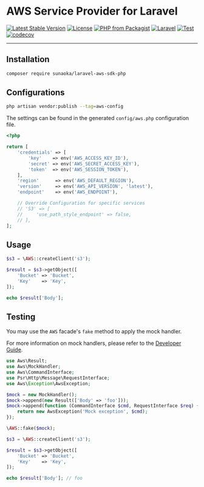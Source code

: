 # AWS Service Provider for Laravel

[![Latest Stable Version](https://poser.pugx.org/sunaoka/laravel-aws-sdk-php/v/stable)](https://packagist.org/packages/sunaoka/laravel-aws-sdk-php)
[![License](https://poser.pugx.org/sunaoka/laravel-aws-sdk-php/license)](https://packagist.org/packages/sunaoka/laravel-aws-sdk-php)
[![PHP from Packagist](https://img.shields.io/packagist/php-v/sunaoka/laravel-aws-sdk-php)](composer.json)
[![Laravel](https://img.shields.io/badge/laravel-%3E=%206.x-red)](https://laravel.com/)
[![Test](https://github.com/sunaoka/laravel-aws-sdk-php/actions/workflows/test.yml/badge.svg)](https://github.com/sunaoka/laravel-aws-sdk-php/actions/workflows/test.yml)
[![codecov](https://codecov.io/gh/sunaoka/laravel-aws-sdk-php/branch/main/graph/badge.svg?token=VW3IQRG6VG)](https://codecov.io/gh/sunaoka/laravel-aws-sdk-php)

----

## Installation

```bash
composer require sunaoka/laravel-aws-sdk-php
```

## Configurations

```bash
php artisan vendor:publish --tag=aws-config
```

The settings can be found in the generated `config/aws.php` configuration file.

```php
<?php

return [
    'credentials' => [
        'key'    => env('AWS_ACCESS_KEY_ID'),
        'secret' => env('AWS_SECRET_ACCESS_KEY'),
        'token'  => env('AWS_SESSION_TOKEN'),
    ],
    'region'      => env('AWS_DEFAULT_REGION'),
    'version'     => env('AWS_API_VERSION', 'latest'),
    'endpoint'    => env('AWS_ENDPOINT'),

    // Override Configuration for specific services
    // 'S3' => [
    //     'use_path_style_endpoint' => false,
    // ],
];
```

## Usage

```php
$s3 = \AWS::createClient('s3');

$result = $s3->getObject([
    'Bucket' => 'Bucket',
    'Key'    => 'Key',
]);

echo $result['Body'];
```

## Testing

You may use the `AWS` facade's `fake` method to apply the mock handler.

For more information on mock handlers, please refer to the [Developer Guide](https://docs.aws.amazon.com/sdk-for-php/v3/developer-guide/guide_handlers-and-middleware.html).

```php
use Aws\Result;
use Aws\MockHandler;
use Aws\CommandInterface;
use Psr\Http\Message\RequestInterface;
use Aws\Exception\AwsException;

$mock = new MockHandler();
$mock->append(new Result(['Body' => 'foo']));
$mock->append(function (CommandInterface $cmd, RequestInterface $req) {
    return new AwsException('Mock exception', $cmd);
});

\AWS::fake($mock);

$s3 = \AWS::createClient('s3');

$result = $s3->getObject([
    'Bucket' => 'Bucket',
    'Key'    => 'Key',
]);

echo $result['Body']; // foo
```
